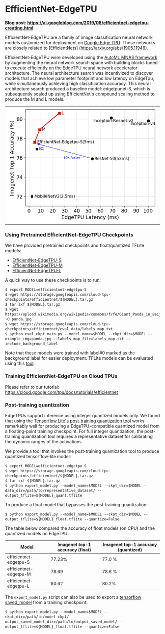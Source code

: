 # EfficientNet-EdgeTPU

**Blog post: https://ai.googleblog.com/2019/08/efficientnet-edgetpu-creating.html**

EfficientNet-EdgeTPU are a family of image classification neural network models customized for deployment on [Google Edge TPU](https://coral.withgoogle.com/). These networks are closely related to [EfficientNets] (https://arxiv.org/abs/1905.11946).

EfficientNet-EdgeTPU were developed using the [AutoML MNAS framework](https://ai.googleblog.com/2018/08/mnasnet-towards-automating-design-of.html) by augmenting the neural network search space with building blocks tuned to execute efficiently on the EdgeTPU neural network accelerator architecture. The neural architecture search was incentivized to discover models that achieve low parameter footprint and low latency on EdgeTpu, while simultaneously achieving high classification accuracy. This neural architecture search produced a baseline model: edgetpunet-S, which is subsequently scaled up using EfficientNet's compound scaling method to produce the M and L models.

<table border="0" width="70%">
<tr>
    <td>
    <img src="../g3doc/efficientnet-edgetpu.png"/>
    </td>
</tr>
</table>

### Using Pretrained EfficientNet-EdgeTPU Checkpoints
We have provided pretrained checkpoints and float/quantized TFLite models:

* [EfficientNet-EdgeTPU-S](https://storage.googleapis.com/cloud-tpu-checkpoints/efficientnet/efficientnet-edgetpu-S.tar.gz)
* [EfficientNet-EdgeTPU-M](https://storage.googleapis.com/cloud-tpu-checkpoints/efficientnet/efficientnet-edgetpu-M.tar.gz)
* [EfficientNet-EdgeTPU-L](https://storage.googleapis.com/cloud-tpu-checkpoints/efficientnet/efficientnet-edgetpu-L.tar.gz)

A quick way to use these checkpoints is to run:

```shell
$ export MODEL=efficientnet-edgetpu-S
$ wget https://storage.googleapis.com/cloud-tpu-checkpoints/efficientnet/${MODEL}.tar.gz
$ tar zxf ${MODEL}.tar.gz
$ wget https://upload.wikimedia.org/wikipedia/commons/f/fe/Giant_Panda_in_Beijing_Zoo_1.JPG -O panda.jpg
$ wget https://storage.googleapis.com/cloud-tpu-checkpoints/efficientnet/eval_data/labels_map.txt
$ python eval_ckpt_main.py --model_name=$MODEL --ckpt_dir=$MODEL --example_img=panda.jpg --labels_map_file=labels_map.txt --include_background_label
```

Note that these models were trained with label#0 marked as the background label for easier deployment. TFLite models can be evaluated using this [tool](https://github.com/tensorflow/tensorflow/tree/master/tensorflow/lite/tools/evaluation/tasks/imagenet_image_classification).

### Training EfficientNet-EdgeTPU on Cloud TPUs
Please refer to our tutorial: https://cloud.google.com/tpu/docs/tutorials/efficientnet

### Post-training quantization

EdgeTPUs support inference using integer quantized models only. We found that using the [Tensorflow Lite's post-training quantization tool](https://www.tensorflow.org/lite/performance/post_training_quantization) works remarkably well for producing a EdgeTPU-compatible quantized model from a floating-point training checkpoint. For full integer quantization, the post-training quantization tool requires a representative dataset for calibrating the dynamic ranges of the activations.

We provide a tool that invokes the post-training quantization tool to produce quantized tensorflow-lite model:

```shell
$ export MODEL=efficientnet-edgetpu-S
$ wget https://storage.googleapis.com/cloud-tpu-checkpoints/efficientnet/${MODEL}.tar.gz
$ tar zxf ${MODEL}.tar.gz
$ python export_model.py --model_name=$MODEL --ckpt_dir=$MODEL --data_dir=/path/to/representative_dataset/ --output_tflite=${MODEL}_quant.tflite
```

To produce a float model that bypasses the post-training quantization:

```shell
$ python export_model.py --model_name=$MODEL --ckpt_dir=$MODEL --output_tflite=${MODEL}_float.tflite --quantize=False
```
The table below compared the accuracy of float models (on CPU) and the quantized models on EdgeTPU:

|**Model** | **Imagenet top-1 accuracy (float)** | **Imagenet top-1 accuracy (quantized)** |
|------|----------------------|------------------|
|efficientnet-edgetpu-S| 77.23% | 77.0 % |
|efficientnet-edgetpu-M| 78.69 | 78.6 % |
|efficientnet-edgetpu-L| 80.62 | 80.2% |

The `export_model.py` script can also be used to export a [tensorflow saved_model](https://www.tensorflow.org/guide/saved_model) from a training checkpoint:

```shell
$ python export_model.py --model_name=$MODEL --ckpt_dir=/path/to/model-ckpt/ --output_saved_model_dir=/path/to/output_saved_model/ --output_tflite=${MODEL}_float.tflite --quantize=False
```
